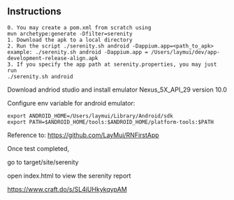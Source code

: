 ## Instructions

```
0. You may create a pom.xml from scratch using
mvn archetype:generate -Dfilter=serenity
1. Download the apk to a local directory
2. Run the script ./serenity.sh android -Dappium.app=<path_to_apk>
example: ./serenity.sh android -Dappium.app = /Users/laymui/dev/app-development-release-align.apk
3. If you specify the app path at serenity.properties, you may just run
./serenity.sh android
```

Download andriod studio and install emulator Nexus_5X_API_29 version 10.0

Configure env variable for android emulator:
```
export ANDROID_HOME=/Users/laymui/Library/Android/sdk
export PATH=$ANDROID_HOME/tools:$ANDROID_HOME/platform-tools:$PATH
```

Reference to: https://github.com/LayMui/RNFirstApp

Once test completed, 

go to target/site/serenity

open index.html to view the serenity report

https://www.craft.do/s/SL4jUHkykqypAM